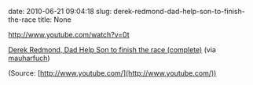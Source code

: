 date: 2010-06-21 09:04:18
slug: derek-redmond-dad-help-son-to-finish-the-race
title: None

http://www.youtube.com/watch?v=0t

[Derek Redmond, Dad Help Son to finish the race (complete)](http://www.youtube.com/watch?v=0t-NAum8kY8&feature=related) (via [mauharfuch](http://youtube.com/user/mauharfuch))

(Source: [http://www.youtube.com/](http://www.youtube.com/))

